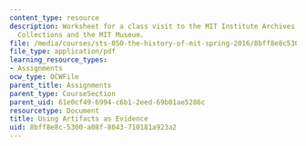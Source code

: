 ```yaml
---
content_type: resource
description: Worksheet for a class visit to the MIT Institute Archives and Special
  Collections and the MIT Museum.
file: /media/courses/sts-050-the-history-of-mit-spring-2016/8bff8e8c5300a08f8043710181a923a2_MITSTS_050S16_ArchivesGrid.pdf
file_type: application/pdf
learning_resource_types:
- Assignments
ocw_type: OCWFile
parent_title: Assignments
parent_type: CourseSection
parent_uid: 61e0cf49-6994-c6b1-2eed-69b01ae5286c
resourcetype: Document
title: Using Artifacts as Evidence
uid: 8bff8e8c-5300-a08f-8043-710181a923a2
---
```

